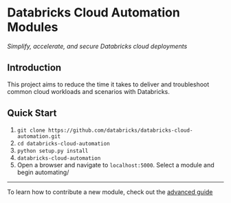 # Databricks Cloud Automation Modules
<i>Simplify, accelerate, and secure Databricks cloud deployments</i>

## Introduction

This project aims to reduce the time it takes to deliver and troubleshoot common cloud workloads and scenarios with Databricks. 

## Quick Start

1. `git clone https://github.com/databricks/databricks-cloud-automation.git`
2. `cd databricks-cloud-automation`
3. `python setup.py install`
3. 	`databricks-cloud-automation`
4. Open a browser and navigate to `localhost:5000`. Select a module and begin automating/

---

To learn how to contribute a new module, check out the [advanced guide](https://github.com/databricks/databricks-cloud-automation/tree/master/docs/advanced-guide.md)